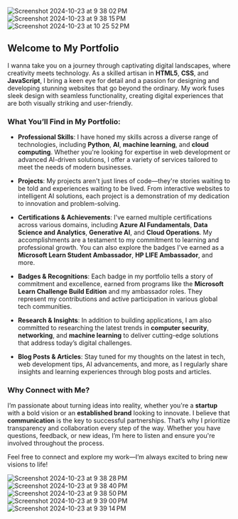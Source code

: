![Screenshot 2024-10-23 at 9 38 02 PM](https://github.com/user-attachments/assets/e30ce081-fa8f-477d-b81e-6433bbdb37a4)
![Screenshot 2024-10-23 at 9 38 15 PM](https://github.com/user-attachments/assets/16ae9122-f651-46c8-95f7-d4b91e609238)
![Screenshot 2024-10-23 at 10 25 52 PM](https://github.com/user-attachments/assets/6a109f87-f777-4351-b9fe-60d40838286b)




## Welcome to My Portfolio

I wanna take you on a journey through captivating digital landscapes, where creativity meets technology. As a skilled artisan in **HTML5**, **CSS**, and **JavaScript**, I bring a keen eye for detail and a passion for designing and developing stunning websites that go beyond the ordinary. My work fuses sleek design with seamless functionality, creating digital experiences that are both visually striking and user-friendly.

### What You’ll Find in My Portfolio:
- **Professional Skills**: I have honed my skills across a diverse range of technologies, including **Python**, **AI**, **machine learning**, and **cloud computing**. Whether you're looking for expertise in web development or advanced AI-driven solutions, I offer a variety of services tailored to meet the needs of modern businesses.
  
- **Projects**: My projects aren't just lines of code—they're stories waiting to be told and experiences waiting to be lived. From interactive websites to intelligent AI solutions, each project is a demonstration of my dedication to innovation and problem-solving.

- **Certifications & Achievements**: I've earned multiple certifications across various domains, including **Azure AI Fundamentals**, **Data Science and Analytics**, **Generative AI**, and **Cloud Operations**. My accomplishments are a testament to my commitment to learning and professional growth. You can also explore the badges I've earned as a **Microsoft Learn Student Ambassador**, **HP LIFE Ambassador**, and more.

- **Badges & Recognitions**: Each badge in my portfolio tells a story of commitment and excellence, earned from programs like the **Microsoft Learn Challenge Build Edition** and my ambassador roles. They represent my contributions and active participation in various global tech communities.

- **Research & Insights**: In addition to building applications, I am also committed to researching the latest trends in **computer security**, **networking**, and **machine learning** to deliver cutting-edge solutions that address today’s digital challenges.

- **Blog Posts & Articles**: Stay tuned for my thoughts on the latest in tech, web development tips, AI advancements, and more, as I regularly share insights and learning experiences through blog posts and articles.

### Why Connect with Me?
I’m passionate about turning ideas into reality, whether you're a **startup** with a bold vision or an **established brand** looking to innovate. I believe that **communication** is the key to successful partnerships. That’s why I prioritize transparency and collaboration every step of the way. Whether you have questions, feedback, or new ideas, I’m here to listen and ensure you're involved throughout the process.

Feel free to connect and explore my work—I’m always excited to bring new visions to life!


![Screenshot 2024-10-23 at 9 38 28 PM](https://github.com/user-attachments/assets/3fedaeac-b156-4c1d-bcf7-08567611b0d2)
![Screenshot 2024-10-23 at 9 38 40 PM](https://github.com/user-attachments/assets/46f663b0-d4fe-4427-a224-cc56e36c460a)
![Screenshot 2024-10-23 at 9 38 50 PM](https://github.com/user-attachments/assets/0d4d456a-12be-4efd-8e40-acfb45b3b4d4)
![Screenshot 2024-10-23 at 9 39 00 PM](https://github.com/user-attachments/assets/b2aa0e8d-6418-42c5-a85a-48baa79a4928)
![Screenshot 2024-10-23 at 9 39 14 PM](https://github.com/user-attachments/assets/5d14690f-8f11-43ef-9b79-caecfeca571f)
